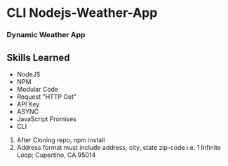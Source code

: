 # CLI Nodejs-Weather-App

### Dynamic Weather App

## Skills Learned
- NodeJS
- NPM
- Modular Code
- Request "HTTP Get"
- API Key
- ASYNC
- JavaScript Promises
- CLI



1. After Cloning repo, npm install
2. Address format must include address, city, state zip-code i.e. 1 Infinite Loop; Cupertino, CA 95014
